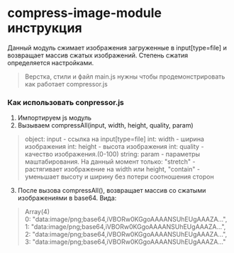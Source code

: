 # compress-image-module инструкция
Данный модуль сжимает изображения загруженные в input[type=file] и возвращает массив сжатых изображений. Степень сжатия определяется настройками.
>Верстка, стили и файл main.js нужны чтобы продемонстрировать как работает compressor.js
### Как использовать conpressor.js
1. Импортируем js модуль <script src="compressor.js"></script>
2. Вызываем compressAll(input, width, height, quality, param)
> object: input - ссылка на input[type=file]
> int: width - ширина изображения
> int: height - высота изображения
> int: quality - качество изображения.(0-100)
> string: param - параметры маштабирования. На данный момент только: "stretch" - растягивает изображение на width или height, "contain" - уменьшает высоту и ширину без потери соотношения сторон
3. После вызова compressAll(), возвращает массив со сжатыми изображениями в base64. Вида:
>Array(4)  
>   0: "data:image/png;base64,iVBORw0KGgoAAAANSUhEUgAAAZA...",  
>   1: "data:image/png;base64,iVBORw0KGgoAAAANSUhEUgAAAZA...",  
>   2: "data:image/png;base64,iVBORw0KGgoAAAANSUhEUgAAAZA...",  
>   3: "data:image/png;base64,iVBORw0KGgoAAAANSUhEUgAAAZA..."  